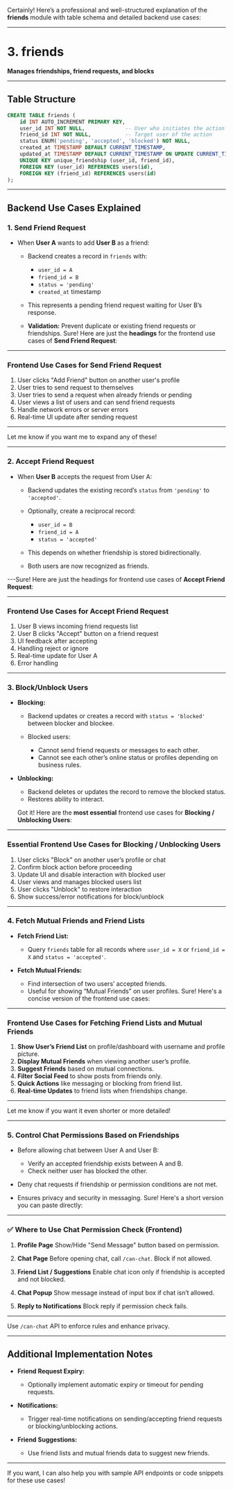 Certainly! Here’s a professional and well-structured explanation of the **friends** module with table schema and detailed backend use cases:

---

# 3. friends

**Manages friendships, friend requests, and blocks**

---

## Table Structure

```sql
CREATE TABLE friends (
    id INT AUTO_INCREMENT PRIMARY KEY,
    user_id INT NOT NULL,             -- User who initiates the action
    friend_id INT NOT NULL,           -- Target user of the action
    status ENUM('pending', 'accepted', 'blocked') NOT NULL,
    created_at TIMESTAMP DEFAULT CURRENT_TIMESTAMP,
    updated_at TIMESTAMP DEFAULT CURRENT_TIMESTAMP ON UPDATE CURRENT_TIMESTAMP,
    UNIQUE KEY unique_friendship (user_id, friend_id),
    FOREIGN KEY (user_id) REFERENCES users(id),
    FOREIGN KEY (friend_id) REFERENCES users(id)
);
```

---

## Backend Use Cases Explained

### 1. Send Friend Request

* When **User A** wants to add **User B** as a friend:

  * Backend creates a record in `friends` with:

    * `user_id = A`
    * `friend_id = B`
    * `status = 'pending'`
    * `created_at` timestamp
  * This represents a pending friend request waiting for User B’s response.
  * **Validation:** Prevent duplicate or existing friend requests or friendships.
Sure! Here are just the **headings** for the frontend use cases of **Send Friend Request**:

---

### Frontend Use Cases for Send Friend Request

1. User clicks "Add Friend" button on another user's profile
2. User tries to send request to themselves
3. User tries to send a request when already friends or pending
4. User views a list of users and can send friend requests
5. Handle network errors or server errors
6. Real-time UI update after sending request

---

Let me know if you want me to expand any of these!

---

### 2. Accept Friend Request

* When **User B** accepts the request from User A:

  * Backend updates the existing record’s `status` from `'pending'` to `'accepted'`.
  * Optionally, create a reciprocal record:

    * `user_id = B`
    * `friend_id = A`
    * `status = 'accepted'`
  * This depends on whether friendship is stored bidirectionally.
  * Both users are now recognized as friends.

---Sure! Here are just the headings for frontend use cases of **Accept Friend Request**:

---

### Frontend Use Cases for Accept Friend Request

1. User B views incoming friend requests list
2. User B clicks "Accept" button on a friend request
3. UI feedback after accepting
4. Handling reject or ignore
5. Real-time update for User A
6. Error handling

---


### 3. Block/Unblock Users

* **Blocking:**

  * Backend updates or creates a record with `status = 'blocked'` between blocker and blockee.
  * Blocked users:

    * Cannot send friend requests or messages to each other.
    * Cannot see each other’s online status or profiles depending on business rules.
* **Unblocking:**

  * Backend deletes or updates the record to remove the blocked status.
  * Restores ability to interact.
  
  Got it! Here are the **most essential** frontend use cases for **Blocking / Unblocking Users**:

---

### Essential Frontend Use Cases for Blocking / Unblocking Users

1. User clicks "Block" on another user’s profile or chat
2. Confirm block action before proceeding
3. Update UI and disable interaction with blocked user
4. User views and manages blocked users list
5. User clicks "Unblock" to restore interaction
6. Show success/error notifications for block/unblock

---



### 4. Fetch Mutual Friends and Friend Lists

* **Fetch Friend List:**

  * Query `friends` table for all records where `user_id = X` or `friend_id = X` and `status = 'accepted'`.
* **Fetch Mutual Friends:**

  * Find intersection of two users’ accepted friends.
  * Useful for showing “Mutual Friends” on user profiles.
  Sure! Here's a concise version of the frontend use cases:

---

### Frontend Use Cases for Fetching Friend Lists and Mutual Friends

1. **Show User’s Friend List** on profile/dashboard with username and profile picture.
2. **Display Mutual Friends** when viewing another user’s profile.
3. **Suggest Friends** based on mutual connections.
4. **Filter Social Feed** to show posts from friends only.
5. **Quick Actions** like messaging or blocking from friend list.
6. **Real-time Updates** to friend lists when friendships change.

---

Let me know if you want it even shorter or more detailed!


---

### 5. Control Chat Permissions Based on Friendships

* Before allowing chat between User A and User B:

  * Verify an accepted friendship exists between A and B.
  * Check neither user has blocked the other.
* Deny chat requests if friendship or permission conditions are not met.
* Ensures privacy and security in messaging.
 Sure! Here's a short version you can paste directly:

---

### ✅ Where to Use Chat Permission Check (Frontend)

1. **Profile Page**
   Show/Hide "Send Message" button based on permission.

2. **Chat Page**
   Before opening chat, call `/can-chat`. Block if not allowed.

3. **Friend List / Suggestions**
   Enable chat icon only if friendship is accepted and not blocked.

4. **Chat Popup**
   Show message instead of input box if chat isn’t allowed.

5. **Reply to Notifications**
   Block reply if permission check fails.

---

Use `/can-chat` API to enforce rules and enhance privacy.

---

## Additional Implementation Notes

* **Friend Request Expiry:**

  * Optionally implement automatic expiry or timeout for pending requests.
* **Notifications:**

  * Trigger real-time notifications on sending/accepting friend requests or blocking/unblocking actions.
* **Friend Suggestions:**

  * Use friend lists and mutual friends data to suggest new friends.

---

If you want, I can also help you with sample API endpoints or code snippets for these use cases!
